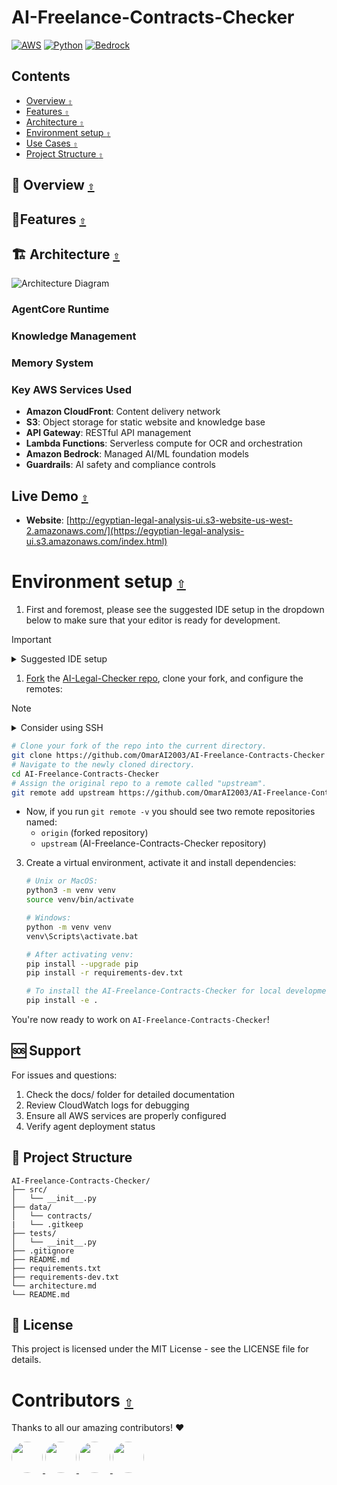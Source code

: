 # AI-Freelance-Contracts-Checker

[![AWS](https://img.shields.io/badge/AWS-232F3E?style=for-the-badge&logo=amazon-aws&logoColor=white)](https://aws.amazon.com/)
[![Python](https://img.shields.io/badge/Python-3776AB?style=for-the-badge&logo=python&logoColor=white)](https://python.org/)
[![Bedrock](https://img.shields.io/badge/Amazon_Bedrock-FF9900?style=for-the-badge&logo=amazon-aws&logoColor=white)](https://aws.amazon.com/bedrock/)

<a id=""></a>


## **Contents**

- [Overview `⇧`](#overview-)
- [Features `⇧`](#key-features-)
- [Architecture `⇧`](#architecture-)
- [Environment setup `⇧`](#environment-setup-)
- [Use Cases `⇧`](#use-cases-)
- [Project Structure `⇧`](#project-structure-)


<a id="conventions-"></a>


## 🎯 Overview [`⇧`](#contents)



## 🌟Features [`⇧`](#contents)


## 🏗️ Architecture [`⇧`](#contents)

![Architecture Diagram](architecture.png)



### AgentCore Runtime


### Knowledge Management

### Memory System

### Key AWS Services Used

* **Amazon CloudFront**: Content delivery network
* **S3**: Object storage for static website and knowledge base
* **API Gateway**: RESTful API management
* **Lambda Functions**: Serverless compute for OCR and orchestration
* **Amazon Bedrock**: Managed AI/ML foundation models
* **Guardrails**: AI safety and compliance controls


##  Live Demo [`⇧`](#contents)

- **Website**: [http://egyptian-legal-analysis-ui.s3-website-us-west-2.amazonaws.com/](https://egyptian-legal-analysis-ui.s3.amazonaws.com/index.html)



# Environment setup [`⇧`](#contents)
1. First and foremost, please see the suggested IDE setup in the dropdown below to make sure that your editor is ready for development.

> [!IMPORTANT]
>
> <details><summary>Suggested IDE setup</summary>
>
> <p>
>
> VS Code
>
> Install the following extensions:
>
> - [charliermarsh.ruff](https://marketplace.visualstudio.com/items?itemName=charliermarsh.ruff)
> - [streetsidesoftware.code-spell-checker](https://marketplace.visualstudio.com/items?itemName=streetsidesoftware.code-spell-checker)
>
> </p>
> </details>

1. [Fork](https://docs.github.com/en/get-started/quickstart/fork-a-repo) the [AI-Legal-Checker repo](https://github.com/activist-org/AI-Legal-Checker), clone your fork, and configure the remotes:

> [!NOTE]
>
> <details><summary>Consider using SSH</summary>
>
> <p>
>
> Alternatively to using HTTPS as in the instructions below, consider SSH to interact with GitHub from the terminal. SSH allows you to connect without a user-pass authentication flow.
>
> To run git commands with SSH, remember then to substitute the HTTPS URL, `https://github.com/...`, with the SSH one, `git@github.com:...`.
>
> - e.g. Cloning now becomes `git clone git@github.com:<your-username>/AI-Legal-Checker.git`
>
> GitHub also has their documentation on how to [Generate a new SSH key](https://docs.github.com/en/authentication/connecting-to-github-with-ssh/generating-a-new-ssh-key-and-adding-it-to-the-ssh-agent) 🔑
>
> </p>
> </details>

```bash
# Clone your fork of the repo into the current directory.
git clone https://github.com/OmarAI2003/AI-Freelance-Contracts-Checker
# Navigate to the newly cloned directory.
cd AI-Freelance-Contracts-Checker
# Assign the original repo to a remote called "upstream".
git remote add upstream https://github.com/OmarAI2003/AI-Freelance-Contracts-Checker
```

- Now, if you run `git remote -v` you should see two remote repositories named:
  - `origin` (forked repository)
  - `upstream` (AI-Freelance-Contracts-Checker repository)

3. Create a virtual environment, activate it and install dependencies:

   ```bash
   # Unix or MacOS:
   python3 -m venv venv
   source venv/bin/activate

   # Windows:
   python -m venv venv
   venv\Scripts\activate.bat

   # After activating venv:
   pip install --upgrade pip
   pip install -r requirements-dev.txt

   # To install the AI-Freelance-Contracts-Checker for local development:
   pip install -e .
   ```

You're now ready to work on `AI-Freelance-Contracts-Checker`!


## 🆘 Support

For issues and questions:
1. Check the docs/ folder for detailed documentation
2. Review CloudWatch logs for debugging
3. Ensure all AWS services are properly configured
4. Verify agent deployment status

## 📁 Project Structure
```
AI-Freelance-Contracts-Checker/
├── src/
│   └── __init__.py
├── data/
│   └── contracts/
|   └── .gitkeep
├── tests/
│   └── __init__.py
├── .gitignore
├── README.md
├── requirements.txt
├── requirements-dev.txt
└── architecture.md
└── README.md

```

## 📄 License

This project is licensed under the MIT License - see the LICENSE file for details.


# Contributors [`⇧`](#contents)

Thanks to all our amazing contributors! ❤️

<a href="https://github.com/mustafatawfiq">
  <img src="https://avatars.githubusercontent.com/mustafatawfiq" width="50" height="50" style="border-radius:50%" />
</a>
<a href="https://github.com/lola-16">
  <img src="https://avatars.githubusercontent.com/lola-16" width="50" height="50" style="border-radius:50%" />
</a>
<a href="https://github.com/mennamohammeddd">
  <img src="https://avatars.githubusercontent.com/mennamohammeddd" width="50" height="50" style="border-radius:50%" />
</a>
<a href="https://github.com/OmarAI2003">
  <img src="https://avatars.githubusercontent.com/OmarAI2003" width="50" height="50" style="border-radius:50%" />
</a>
